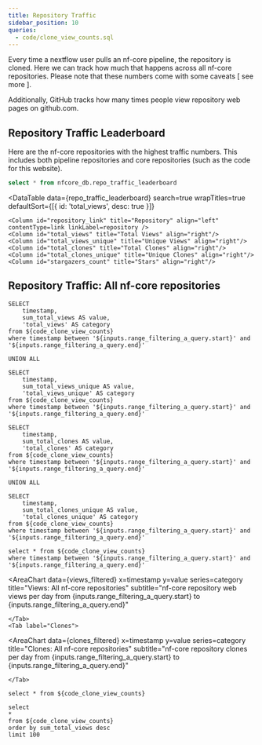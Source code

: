 ```yaml
---
title: Repository Traffic
sidebar_position: 10
queries:
  - code/clone_view_counts.sql
---
```


Every time a nextflow user pulls an nf-core pipeline, the repository is cloned. Here we can track how much that happens across all nf-core repositories. Please note that these numbers come with some caveats [ see more ].

Additionally, GitHub tracks how many times people view repository web pages on github.com.

## Repository Traffic Leaderboard

Here are the nf-core repositories with the highest traffic numbers. This includes both pipeline repositories and core repositories (such as the code for this website).

```sql repo_traffic_leaderboard
select * from nfcore_db.repo_traffic_leaderboard
```

<DataTable 
    data={repo_traffic_leaderboard}
    search=true
    wrapTitles=true
    defaultSort={[{ id: 'total_views', desc: true }]}
>
    <Column id="repository_link" title="Repository" align="left" contentType=link linkLabel=repository />
    <Column id="total_views" title="Total Views" align="right"/>
    <Column id="total_views_unique" title="Unique Views" align="right"/>
    <Column id="total_clones" title="Total Clones" align="right"/>
    <Column id="total_clones_unique" title="Unique Clones" align="right"/>
    <Column id="stargazers_count" title="Stars" align="right"/>
</DataTable>



## Repository Traffic: All nf-core repositories

<DateRange
    name=range_filtering_a_query
    data={code_clone_view_counts}
    dates=timestamp
    defaultValue="All Time"
/>

```views_filtered
SELECT
    timestamp,
    sum_total_views AS value,
    'total_views' AS category
from ${code_clone_view_counts}
where timestamp between '${inputs.range_filtering_a_query.start}' and '${inputs.range_filtering_a_query.end}'

UNION ALL

SELECT
    timestamp,
    sum_total_views_unique AS value,
    'total_views_unique' AS category
from ${code_clone_view_counts}
where timestamp between '${inputs.range_filtering_a_query.start}' and '${inputs.range_filtering_a_query.end}'
```

```clones_filtered
SELECT
    timestamp,
    sum_total_clones AS value,
    'total_clones' AS category
from ${code_clone_view_counts}
where timestamp between '${inputs.range_filtering_a_query.start}' and '${inputs.range_filtering_a_query.end}'

UNION ALL

SELECT
    timestamp,
    sum_total_clones_unique AS value,
    'total_clones_unique' AS category
from ${code_clone_view_counts}
where timestamp between '${inputs.range_filtering_a_query.start}' and '${inputs.range_filtering_a_query.end}'
```

```traffic_by_day_filtered
select * from ${code_clone_view_counts}
where timestamp between '${inputs.range_filtering_a_query.start}' and '${inputs.range_filtering_a_query.end}'
```

<Tabs>
    <Tab label="Views">

<AreaChart
    data={views_filtered}
    x=timestamp
    y=value
    series=category
    title="Views: All nf-core repositories"
    subtitle="nf-core repository web views per day from {inputs.range_filtering_a_query.start} to {inputs.range_filtering_a_query.end}"
>
<ReferenceArea xMin='2024-01-24' xMax='2025-06-09' label="Data outage" color="gray"/>
</AreaChart>

<CalendarHeatmap
    data={traffic_by_day_filtered}
    date=timestamp
    value=sum_total_views_unique
    title="Views per day"
    subtitle="Unique views per day from {inputs.range_filtering_a_query.start} to {inputs.range_filtering_a_query.end}"
    legend=true
/>

    </Tab>
    <Tab label="Clones">

<AreaChart
    data={clones_filtered}
    x=timestamp
    y=value
    series=category
    title="Clones: All nf-core repositories"
    subtitle="nf-core repository clones per day from {inputs.range_filtering_a_query.start} to {inputs.range_filtering_a_query.end}"
>
<ReferenceArea xMin='2024-01-24' xMax='2025-06-09' label="Data outage" color="gray"/>
</AreaChart>

<CalendarHeatmap
    data={traffic_by_day_filtered}
    date=timestamp
    value=sum_total_clones_unique
    title="Clones per day"
    subtitle="Unique clones per day from {inputs.range_filtering_a_query.start} to {inputs.range_filtering_a_query.end}"
    legend=true
/>

    </Tab>
</Tabs>

```view_counts_summary
select * from ${code_clone_view_counts}
```

```view_counts_summary_top100
select
*
from ${code_clone_view_counts}
order by sum_total_views desc
limit 100
```